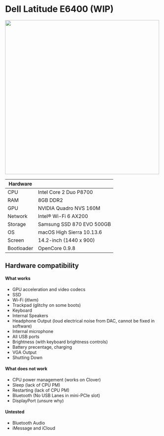 # Dell Latitude E6400 (WIP)
<img src="https://i.imgur.com/pnwi67A.jpeg" width="500">

| Hardware  | |
| ------------- | ------------- |
| CPU  | Intel Core 2 Duo P8700 |
| RAM  | 8GB DDR2 |
| GPU  | NVIDIA Quadro NVS 160M  |
| Network  | Intel® Wi-Fi 6 AX200  |
| Storage  | Samsung SSD 870 EVO 500GB |
| OS  | macOS High Sierra 10.13.6 |
| Screen  | 14.2-inch (1440 x 900) | 
| Bootloader | OpenCore 0.9.8 | 

## Hardware compatibility

#### What works
- GPU acceleration and video codecs
- SSD
- Wi-Fi (itlwm)
- Trackpad (glitchy on some boots)
- Keyboard
- Internal Speakers
- Headphone Output (loud electrical noise from DAC, cannot be fixed in software)
- Internal microphone
- All USB ports
- Brightness (with keyboard brightness controls)
- Battery precentage, charging
- VGA Output
- Shutting Down

#### What does not work
- CPU power management (works on Clover)
- Sleep (lack of CPU PM)
- Restarting (lack of CPU PM)
- Bluetooth (No USB Lanes in mini-PCIe slot)
- DisplayPort (unsure why)

#### Untested
- Bluetooth Audio
- iMessage and iCloud

